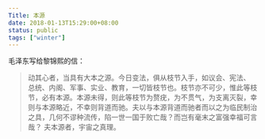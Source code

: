 ```yaml
---
Title: 本源
date: 2018-01-13T15:29:00+08:00
status: public
tags: ["winter"]
---
```


毛泽东写给黎锦熙的信：
> 动其心者，当具有大本之源。今日变法，俱从枝节入手，如议会、宪法、 总统、内阁、军事、实业、教育，一切皆枝节也。枝节亦不可少，惟此等枝节，必有本源。本源未得，则此等枝节为赘疣，为不贯气，为支离灭裂，幸则与本源略近，不幸则背道而驰。夫以与本源背道而驰者而以之为临民制治之具，几何不谬种流传，陷一世一国于败亡哉？而岂有毫末之富强幸福可言哉？ 夫本源者，宇宙之真理。